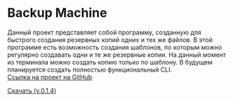 <script async defer src="https://buttons.github.io/buttons.js">
</script>

# Backup Machine
Данный проект представляет собой программу, созданную для быстрого создания резервных копий одних и тех же файлов. В этой программе есть возможность создания       шаблонов, по которым можно регулярно создавать одни и те же резервные копии. На данный момент из терминала можно создать копию только по шаблону. В будущем         планируется создать полностью функциональный CLI.<br>
<a href="https://github.com/thm-unix/BackupMachine" target="_blank">Ссылка на проект на GitHub</a><br>

<a class="github-button" href="https://github.com/thm-unix/BackupMachine/archive/HEAD.zip" data-icon="octicon-download" data-size="large" aria-label="Download thm-unix/BackupMachine on GitHub">Скачать (v.0.1.4)</a>

